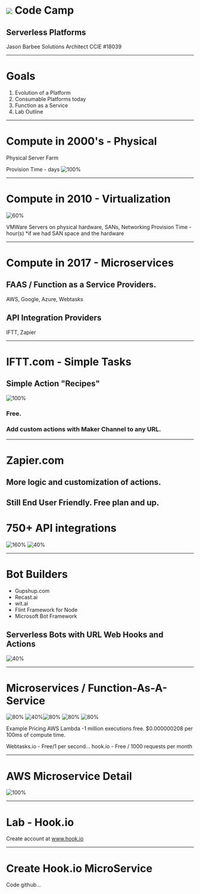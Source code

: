 ![](images/teklinks.png)
Code Camp
==

<!-- footer: TekLinks Code Camp - Jan 2017 -->

<!-- *page_number: true -->

## Serverless Platforms
 Jason Barbee
Solutions Architect
CCIE #18039

---
Goals
==

1. Evolution of a Platform
1. Consumable Platforms today
1. Function as a Service
1. Lab Outline

---
# Compute in 2000's - Physical
Physical Server Farm

Provision Time - days
![100%](images/serverfarm.jpg)

---
# Compute in 2010 - Virtualization 
![60%](images/vmware.png)

VMWare Servers on physical hardware, SANs, Networking
Provision Time - hour(s) 
*if we had SAN space and the hardware

---
# Compute in 2017 - Microservices
## FAAS / Function as a Service Providers.
AWS, Google, Azure, Webtasks
## API Integration Providers
IFTT, Zapier

---
# IFTT.com - Simple Tasks

## Simple Action "Recipes"
![100%](images/recipe.jpeg) 
### Free. 
### Add custom actions with Maker Channel to any URL.

---
# Zapier.com
## More logic and customization of actions.
## Still End User Friendly. Free plan and up.
# 750+ API integrations
![160%](images/zapier.png)    ![40%](images/zapierdetails.png)

---
# Bot Builders

* Gupshup.com
* Recast.ai
* wit.ai
* Flint Framework for Node
* Microsoft Bot Framework
## Serverless Bots with URL Web Hooks and Actions

![40%](images/gupshup.jpg)

---
# Microservices / Function-As-A-Service
![80%](images/googlecloud.jpeg) ![40%](images/hookio.png)![80%](images/webtask.png)
![80%](images/AWSlambda.jpg) ![80%](images/azure.png)

Example Pricing
AWS Lambda -1 million executions free.
$0.000000208 per 100ms of compute time.

Webtasks.io - Free/1 per second...
hook.io - Free / 1000 requests per month

---
# AWS Microservice Detail
![100%](images/NetOps-chat.png)

--- 
# Lab - Hook.io
Create account at www.hook.io

---
# Create Hook.io MicroService

Code 
github...


